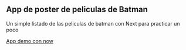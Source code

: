 ## App de poster de peliculas de Batman

Un simple listado de las peliculas de batman con Next para practicar un poco

[App demo con now](https://next-peliculas.sebastiancardoso92.now.sh)